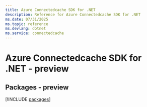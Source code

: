 ```yaml
---
title: Azure Connectedcache SDK for .NET
description: Reference for Azure Connectedcache SDK for .NET
ms.date: 07/31/2025
ms.topic: reference
ms.devlang: dotnet
ms.service: connectedcache
---
```

# Azure Connectedcache SDK for .NET - preview
## Packages - preview
[!INCLUDE [packages](connectedcache-index.md)]